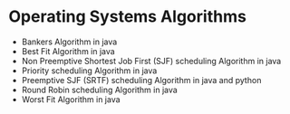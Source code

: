 # Operating Systems Algorithms
- Bankers Algorithm in java
- Best Fit Algorithm in java
- Non Preemptive Shortest Job First (SJF) scheduling Algorithm in java
- Priority scheduling Algorithm in java
- Preemptive SJF (SRTF) scheduling Algorithm in java and python
- Round Robin scheduling Algorithm in java
- Worst Fit Algorithm in java
